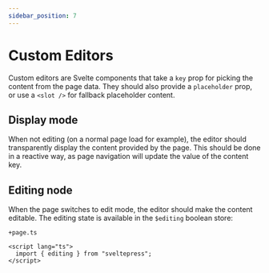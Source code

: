 ```yaml
---
sidebar_position: 7
---
```


# Custom Editors

Custom editors are Svelte components that take a `key` prop for picking the content
from the page data. They should also provide a `placeholder` prop, or use a `<slot />` for
fallback placeholder content.

## Display mode

When not editing (on a normal page load for example), the editor should transparently display the
content provided by the page. This should be done in a reactive way, as page navigation will update
the value of the content key.

## Editing node

When the page switches to edit mode, the editor should make the content editable. The editing state
is available in the `$editing` boolean store:

`+page.ts`

```svelte
<script lang="ts">
  import { editing } from "sveltepress";
</script>
```
